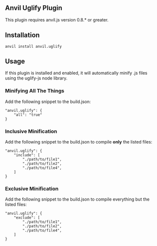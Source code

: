 ## Anvil Uglify Plugin

This plugin requires anvil.js version 0.8.* or greater.

## Installation

	anvil install anvil.uglify

## Usage

If this plugin is installed and enabled, it will automatically minify .js files using the uglify-js node library.

### Minifying All The Things
Add the following snippet to the build.json:

	"anvil.uglify": {
		"all": "true"
	}

### Inclusive Minification
Add the following snippet to the build.json to compile **only** the listed files:

	"anvil.uglify": {
		"include": [
			"./path/to/file1",
			"./path/to/file2",
			"./path/to/file4",
		]
	}

### Exclusive Minification
Add the following snippet to the build.json to compile everything but the listed files:

	"anvil.uglify": {
		"exclude": [
			"./path/to/file1",
			"./path/to/file2",
			"./path/to/file4",
		]
	}